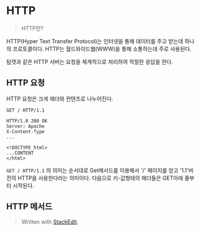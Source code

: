 # HTTP

>HTTP란?

HTTP(Hyper Text Transfer Protocol)는 인터넷을 통해 데이터를 주고 받는데 하나의 프로토콜이다. HTTP는 월드와이드웹(WWW)을 통해 소통하는데 주로 사용된다. 

탐캣과 같은 HTTP 서버는 요청을 체계적으로 처리하여 적절한 응답을 한다. 

## HTTP 요청

HTTP 요청은 크게 헤더와 컨텐츠로 나누어진다. 
```
GET / HTTP/1.1

HTTP/1.0 200 OK
Server: Apache
X-Content-Type
...

<!DOCTYPE html>
...CONTENT
</html>
```
`GET / HTTP/1.1` 의 의미는 순서대로 Get메서드를 이용해서 '/' 페이지를 얻고 '1.1'버전의 HTTP을 사용한다라는 의미이다. 
다음으로 키-값형태의 헤더들은 GET아래 줄부터 시작된다.

 

## HTTP 메서드



> Written with [StackEdit](https://stackedit.io/).
<!--stackedit_data:
eyJoaXN0b3J5IjpbLTE5OTk2MDMxODEsNzMwOTk4MTE2XX0=
-->